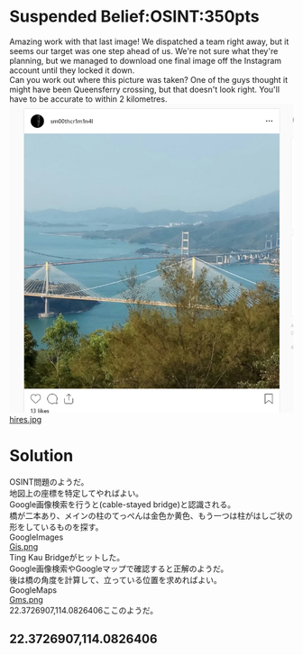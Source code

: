 # Suspended Belief:OSINT:350pts
Amazing work with that last image! We dispatched a team right away, but it seems our target was one step ahead of us. We're not sure what they're planning, but we managed to download one final image off the Instagram account until they locked it down.  
Can you work out where this picture was taken? One of the guys thought it might have been Queensferry crossing, but that doesn't look right. You'll have to be accurate to within 2 kilometres.  
![image1.png](images/image1.png)  
[hires.jpg](hires.jpg)  

# Solution
OSINT問題のようだ。  
地図上の座標を特定してやればよい。  
Google画像検索を行うと(cable-stayed bridge)と認識される。  
橋が二本あり、メインの柱のてっぺんは金色か黄色、もう一つは柱がはしご状の形をしているものを探す。  
GoogleImages  
[Gis.png](images/Gis.png)  
Ting Kau Bridgeがヒットした。  
Google画像検索やGoogleマップで確認すると正解のようだ。  
後は橋の角度を計算して、立っている位置を求めればよい。  
GoogleMaps  
[Gms.png](images/Gms.png)  
22.3726907,114.0826406ここのようだ。  

## 22.3726907,114.0826406